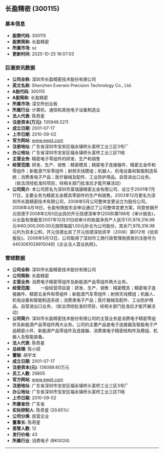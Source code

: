 ## 长盈精密 (300115)

### 基本信息

- **股票代码**: 300115
- **股票简称**: 长盈精密
- **所属市场**: sz
- **更新时间**: 2025-10-25 16:07:03

### 巨潮资讯数据

- **公司全称**: 深圳市长盈精密技术股份有限公司
- **英文名称**: Shenzhen Everwin Precision Technology Co., Ltd.
- **A股代码**: 300115
- **A股简称**: 长盈精密
- **所属市场**: 深交所创业板
- **所属行业**: 计算机、通信和其他电子设备制造业
- **法人代表**: 陈奇星
- **注册资本(万元)**: 135948.5211
- **成立日期**: 2001-07-17
- **上市日期**: 2010-09-02
- **官方网站**: www.ewpt.com
- **注册地址**: 广东省深圳市宝安区福永镇桥头富桥工业三区3号厂
- **办公地址**: 广东省深圳市宝安区福永镇桥头富桥工业三区11栋
- **主营业务**: 精密电子零组件的研发、生产和销售
- **经营范围**: 研发、生产、销售：精密模具；精密电子连接器件、精密五金件和零组件；新能源汽车零组件；射频天线模组；机器人、机电设备和智能制造系统；消费类电子产品；医疗器械及配件、工业防护用品。自营进出口业务。（依法须经批准的项目，经相关部门批准后才能开展活动）
- **公司简介**: 本公司原名为深圳市富瑞康精密五金有限公司，设立于2001年7月17日，主要业务为精密五金模具零部件的生产和销售。2003年12月更名为深圳市长盈精密技术有限公司，2008年5月公司整体变更设立为股份公司。2008年4月18日，长盈有限股东会审议通过了公司整体变更方案，同意依据开元信德于2008年2月5日出具的开元信德深审字(2008)第198号《审计报告》，以长盈有限截至2007年12月31日经审计的账面净资产人民币131,978,316.98元中60,000,000.00元按照每股1.00元折合为公司股份，其余71,978,316.98元列为资本公积。开元信德出具了开元信德深验资字（2008）第012号《验资报告》。2008年5月13日，公司取得了深圳市工商行政管理局颁发的注册号为440306102981504的《企业法人营业执照》。

### 雪球数据

- **公司全称**: 深圳市长盈精密技术股份有限公司
- **公司简称**: 长盈精密
- **主营业务**: 消费电子精密零组件及新能源产品零组件两大业务。
- **经营范围**: 　　一般经营项目是：研发、生产、销售：精密模具；精密电子连接器件、精密五金件和零组件；新能源汽车零组件；射频天线模组；机器人、机电设备和智能制造系统；消费类电子产品；医疗器械及配件、工业防护用品。自营进出口业务。（依法须经批准的项目，经相关部门批准后才能开展活动）
- **公司简介**: 深圳市长盈精密技术股份有限公司的主营业务是消费电子精密零组件及新能源产品零组件两大业务。公司的主要产品是电子连接器及智能电子产品精密小件、新能源产品零组件及连接器、消费类电子精密结构件及模组、机器人及智能装备。
- **法人代表**: 陈奇星
- **总经理**: 陈小硕
- **董秘**: 胡宇龙
- **成立日期**: 2001-07-17
- **注册资本(元)**: 136088.60万元
- **员工人数**: 29805
- **官方网站**: www.ewpt.com
- **注册地址**: 广东省深圳市宝安区福永镇桥头富桥工业三区3号厂
- **办公地址**: 广东省深圳市宝安区福永镇桥头富桥工业三区11栋
- **上市日期**: 2010-09-02
- **所属省份**: 广东省
- **实际控制人**: 陈奇星 (29.65%)
- **公司分类**: 民营企业
- **董事长**: 陈奇星
- **高管人数**: 12
- **发行价格**: 43
- **所属行业**: 消费电子 (BK0024)

---